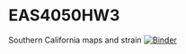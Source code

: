 # EAS4050HW3
Southern California maps and strain
[![Binder](https://mybinder.org/badge_logo.svg)](https://mybinder.org/v2/gh/rolohman/EAS4050HW3/main)
